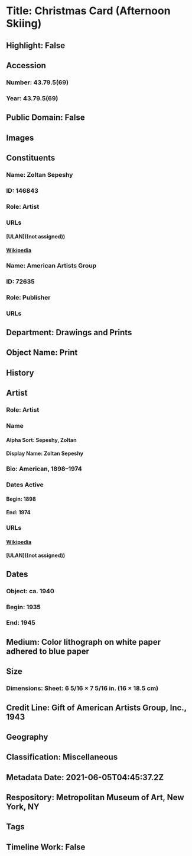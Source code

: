 # Title: Christmas Card (Afternoon Skiing)
## Highlight: False
## Accession
### Number: 43.79.5(69)
### Year: 43.79.5(69)
## Public Domain: False
## Images
## Constituents
### Name: Zoltan Sepeshy
### ID: 146843
### Role: Artist
### URLs
#### [ULAN]((not assigned))
#### [Wikipedia](https://www.wikidata.org/wiki/Q21481321)
### Name: American Artists Group
### ID: 72635
### Role: Publisher
### URLs
## Department: Drawings and Prints
## Object Name: Print
## History
## Artist
### Role: Artist
### Name
#### Alpha Sort: Sepeshy, Zoltan
#### Display Name: Zoltan Sepeshy
### Bio: American, 1898–1974
### Dates Active
#### Begin: 1898
#### End: 1974
### URLs
#### [Wikipedia](https://www.wikidata.org/wiki/Q21481321)
#### [ULAN]((not assigned))
## Dates
### Object: ca. 1940
### Begin: 1935
### End: 1945
## Medium: Color lithograph on white paper adhered to blue paper
## Size
### Dimensions: Sheet: 6 5/16 × 7 5/16 in. (16 × 18.5 cm)
## Credit Line: Gift of American Artists Group, Inc., 1943
## Geography
## Classification: Miscellaneous
## Metadata Date: 2021-06-05T04:45:37.2Z
## Respository: Metropolitan Museum of Art, New York, NY
## Tags
## Timeline Work: False
